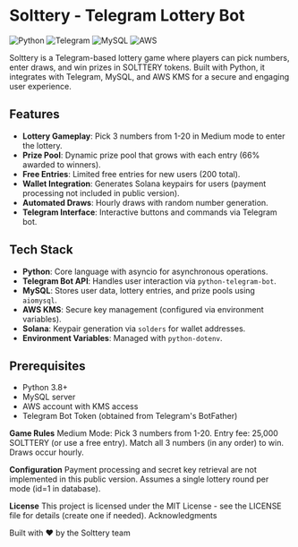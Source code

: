 # Solttery - Telegram Lottery Bot

![Python](https://img.shields.io/badge/Python-3.8%2B-blue) ![Telegram](https://img.shields.io/badge/Telegram-Bot-green) ![MySQL](https://img.shields.io/badge/Database-MySQL-orange) ![AWS](https://img.shields.io/badge/AWS-KMS-yellow)

Solttery is a Telegram-based lottery game where players can pick numbers, enter draws, and win prizes in SOLTTERY tokens. Built with Python, it integrates with Telegram, MySQL, and AWS KMS for a secure and engaging user experience.

## Features
- **Lottery Gameplay**: Pick 3 numbers from 1-20 in Medium mode to enter the lottery.
- **Prize Pool**: Dynamic prize pool that grows with each entry (66% awarded to winners).
- **Free Entries**: Limited free entries for new users (200 total).
- **Wallet Integration**: Generates Solana keypairs for users (payment processing not included in public version).
- **Automated Draws**: Hourly draws with random number generation.
- **Telegram Interface**: Interactive buttons and commands via Telegram bot.

## Tech Stack
- **Python**: Core language with asyncio for asynchronous operations.
- **Telegram Bot API**: Handles user interaction via `python-telegram-bot`.
- **MySQL**: Stores user data, lottery entries, and prize pools using `aiomysql`.
- **AWS KMS**: Secure key management (configured via environment variables).
- **Solana**: Keypair generation via `solders` for wallet addresses.
- **Environment Variables**: Managed with `python-dotenv`.

## Prerequisites
- Python 3.8+
- MySQL server
- AWS account with KMS access
- Telegram Bot Token (obtained from Telegram's BotFather)

**Game Rules**
Medium Mode:
Pick 3 numbers from 1-20.
Entry fee: 25,000 SOLTTERY (or use a free entry).
Match all 3 numbers (in any order) to win.
Draws occur hourly.

**Configuration**
Payment processing and secret key retrieval are not implemented in this public version.
Assumes a single lottery round per mode (id=1 in database).

**License**
This project is licensed under the MIT License - see the LICENSE file for details (create one if needed).
Acknowledgments

Built with ❤️ by the Solttery team
